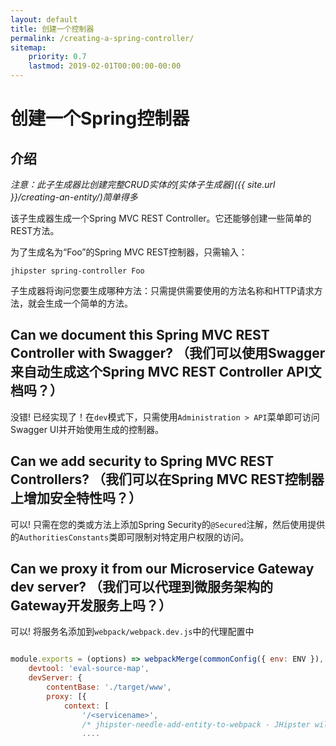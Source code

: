 ```yaml
---
layout: default
title: 创建一个控制器
permalink: /creating-a-spring-controller/
sitemap:
    priority: 0.7
    lastmod: 2019-02-01T00:00:00-00:00
---
```


# <i class="fa fa-bolt"></i> 创建一个Spring控制器

## 介绍

_注意：此子生成器比创建完整CRUD实体的[实体子生成器]({{ site.url }}/creating-an-entity/)简单得多_

该子生成器生成一个Spring MVC REST Controller。它还能够创建一些简单的REST方法。

为了生成名为“Foo”的Spring MVC REST控制器，只需输入：

`jhipster spring-controller Foo`

子生成器将询问您要生成哪种方法：只需提供需要使用的方法名称和HTTP请求方法，就会生成一个简单的方法。

## Can we document this Spring MVC REST Controller with Swagger? （我们可以使用Swagger来自动生成这个Spring MVC REST Controller API文档吗？）

没错! 已经实现了！在`dev`模式下，只需使用`Administration > API`菜单即可访问Swagger UI并开始使用生成的控制器。

## Can we add security to Spring MVC REST Controllers? （我们可以在Spring MVC REST控制器上增加安全特性吗？）

可以! 只需在您的类或方法上添加Spring Security的`@Secured`注解，然后使用提供的`AuthoritiesConstants`类即可限制对特定用户权限的访问。

## Can we proxy it from our Microservice Gateway dev server? （我们可以代理到微服务架构的Gateway开发服务上吗？）

可以! 将服务名添加到`webpack/webpack.dev.js`中的代理配置中
```javascript

module.exports = (options) => webpackMerge(commonConfig({ env: ENV }), {
    devtool: 'eval-source-map',
    devServer: {
        contentBase: './target/www',
        proxy: [{
            context: [
                '/<servicename>',
                /* jhipster-needle-add-entity-to-webpack - JHipster will add entity api paths here */
                ....
```
